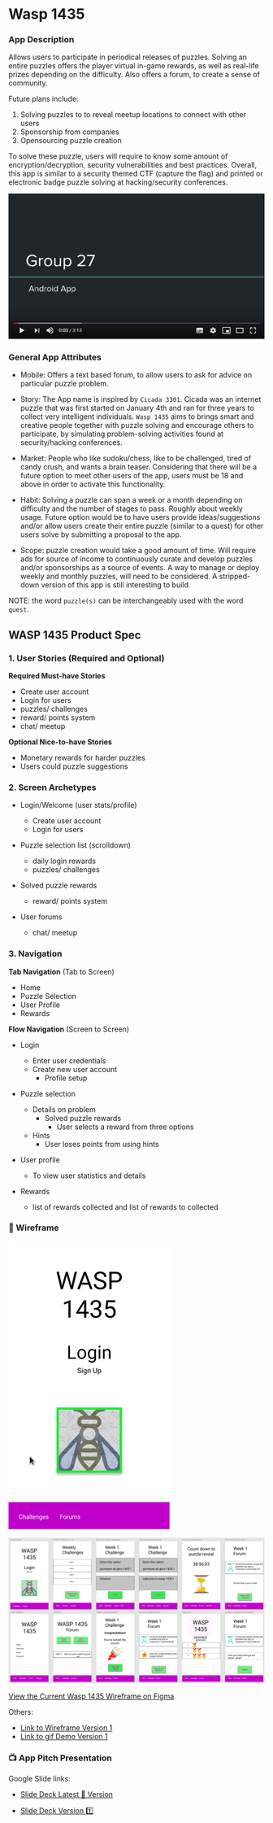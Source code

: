 # Wasp 1435

### App Description

Allows users to participate in periodical releases of puzzles. Solving an entire puzzles offers the player virtual in-game rewards, as well as real-life prizes depending on the difficulty. Also offers a forum, to create a sense of community. 

Future plans include: 

1. Solving puzzles to to reveal meetup locations to connect with other users 
2. Sponsorship from companies
3. Opensourcing puzzle creation

To solve these puzzle, users will require to know some amount of encryption/decryption, security vulnerabilities and best practices. Overall, this app is similar to a security themed CTF (capture the flag) and printed or electronic badge puzzle solving at hacking/security conferences. 

[![WASP 1435 Presentation](WASP1435-YouTube.PNG)](https://www.youtube.com/watch?v=U-xl711OczA)

### General App Attributes

- Mobile: Offers a text based forum, to allow users to ask for advice on particular puzzle problem. 

- Story: The App name is inspired by `Cicada 3301`. Cicada was an internet puzzle that was first started on January 4th and ran for three years to collect very intelligent individuals. `Wasp 1435` aims to brings smart and creative people together with puzzle solving and encourage others to participate, by simulating problem-solving activities found at security/hacking conferences. 

- Market: People who like sudoku/chess, like to be challenged, tired of candy crush, and wants a brain teaser. Considering that there will be a future option to meet other users of the app, users must be 18 and above in order to activate this functionality. 

- Habit: Solving a puzzle can span a week or a month depending on difficulty and the number of stages to pass. Roughly about weekly usage. Future option would be to have users provide ideas/suggestions and/or allow users create their entire puzzle (similar to a quest) for other users solve by submitting a proposal to the app.

- Scope: puzzle creation would take a good amount of time. Will require ads for source of income to continuously curate and develop puzzles and/or sponsorships as a source of events. A way to manage or deploy weekly and monthly puzzles, will need to be considered. A stripped-down version of this app is still interesting to build. 

NOTE: the word `puzzle(s)` can be interchangeably used with the word `quest`. 

## WASP 1435 Product Spec

### 1. User Stories (Required and Optional)

**Required Must-have Stories**

 * Create user account
 * Login for users
 * puzzles/ challenges 
 * reward/ points system
 * chat/ meetup

**Optional Nice-to-have Stories**

 * Monetary rewards for harder puzzles
 * Users could puzzle suggestions

### 2. Screen Archetypes

 * Login/Welcome (user stats/profile)
    * Create user account
    * Login for users
     
 * Puzzle selection list (scrolldown)
    * daily login rewards
    * puzzles/ challenges 
   
 * Solved puzzle rewards 
    * reward/ points system
 
 * User forums
     * chat/ meetup

### 3. Navigation

**Tab Navigation** (Tab to Screen)

 * Home
 * Puzzle Selection
 * User Profile
 * Rewards

**Flow Navigation** (Screen to Screen)

 * Login
   * Enter user credentials 
   * Create new user account
     * Profile setup

 * Puzzle selection
     * Details on problem
         * Solved puzzle rewards
             * User selects a reward from three options
     * Hints
         * User loses points from using hints
         
 * User profile
     * To view user statistics and details

 * Rewards 
     * list of rewards collected and list of rewards to collected


### 📱 Wireframe

![Picture of Current Wireframe](week10_updated-demo.gif)

![Picture of Current Wireframe](week10_updated-wireframe.png)

[View the Current Wasp 1435 Wireframe on Figma](https://www.figma.com/file/UWs4KAQvY8XT1IWMeJsZccc1/Wasp-1435-Wireframe?node-id=0%3A1) 

Others:

- [Link to Wireframe Version 1](https://i.imgur.com/ddw0s5h.png)
- [Link to gif Demo Version 1](https://i.imgur.com/gywaKMm.gif)

### 📺 App Pitch Presentation

Google Slide links:

- [Slide Deck Latest 💯 Version](https://docs.google.com/presentation/d/1RtOc8Mq8tp9WwGpUfHEdMaC6Zo0Czh5O-TCvdW6ZRZ4/edit?usp=sharing)

- [Slide Deck Version 1️⃣](https://docs.google.com/presentation/d/1bm6nu_xd5UTX4aBJwjItyu_cjxzdkC4M-uq7aS2iQr8/edit?usp=sharing)


